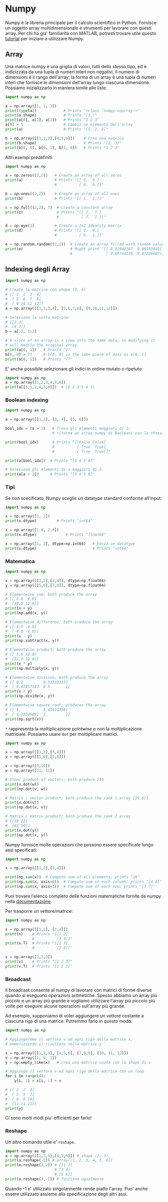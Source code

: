 # Numpy
Numpy è la libreria principale per il calcolo scientifico in Python. Fornisce un oggetto array multidimensionale e strumenti per lavorare con questi array. Per chi ha gia' familiarità con MATLAB, potresti trovare utile questo [tutorial](https://docs.scipy.org/doc/numpy/user/numpy-for-matlab-users.html) per iniziare a utilizzare Numpy.

## Array
Una matrice numpy è una griglia di valori, tutti dello stesso tipo, ed è indicizzata da una tupla di numeri interi non negativi. Il numero di dimensioni è il rango dell'array; la forma di un array è una tupla di numeri interi che fornisce le dimensioni dell'array lungo ciascuna dimensione. Possiamo inizializzarlo in maniera simile alle liste:

```python
import numpy as np

a = np.array([1, 2, 3])   
print(type(a))            # Prints "<class 'numpy.ndarray'>"
print(a.shape)            # Prints "(3,)"
print(a[0], a[1], a[2])   # Prints "1 2 3"
a[0] = 5                  # Cambia un elemento dell'array
print(a)                  # Prints "[5, 2, 3]"

b = np.array([[1,2,3],[4,5,6]])    # Crea una matrice
print(b.shape)                     # Prints "(2, 3)"
print(b[0, 0], b[0, 1], b[1, 0])   # Prints "1 2 4"
```

Altri esempi predefiniti:
```python
import numpy as np

a = np.zeros((2,2))   # Create an array of all zeros
print(a)              # Prints "[[ 0.  0.]
                      #          [ 0.  0.]]"

b = np.ones((1,2))    # Create an array of all ones
print(b)              # Prints "[[ 1.  1.]]"

c = np.full((2,2), 7)  # Create a constant array
print(c)               # Prints "[[ 7.  7.]
                       #          [ 7.  7.]]"

d = np.eye(2)         # Create a 2x2 identity matrix
print(d)              # Prints "[[ 1.  0.]
                      #          [ 0.  1.]]"

e = np.random.random((2,2))  # Create an array filled with random values
print(e)                     # Might print "[[ 0.91940167  0.08143941]
                             #               [ 0.68744134  0.87236687]]"
```

## Indexing degli Array

```python
import numpy as np

# Create la matrice con shape (3, 4)
# [[ 1  2  3  4]
#  [ 5  6  7  8]
#  [ 9 10 11 12]]
a = np.array([[1,2,3,4], [5,6,7,8], [9,10,11,12]])

# Seleziona la sotto-matrice:
# [[2 3]
#  [6 7]]
b = a[:2, 1:3]

# A slice of an array is a view into the same data, so modifying it
# will modify the original array.
print(a[0, 1])   # Prints "2"
b[0, 0] = 77     # b[0, 0] is the same piece of data as a[0, 1]
print(a[0, 1])   # Prints "77"
```

E' anche possibile selezionare gli indici in ordine mutato o ripetuto:

```python
import numpy as np
a = np.array([1,2,3,4,5,6])
print(a[[5,1,2,4,3,0]])  # [6 2 3 5 4 1]
```

### Boolean indexing
```python
import numpy as np

a = np.array([[1,2], [3, 4], [5, 6]])

bool_idx = (a > 2)   # Trova gli elementi maggiori di 2;
                     # ritorna un array numpy di Booleani con la stessa shape di a, dove ogni elemento indica se l'elemento corrispondente di a e' maggiore di 2

print(bool_idx)      # Prints "[[False False]
                     #          [ True  True]
                     #          [ True  True]]"

print(a[bool_idx])  # Prints "[3 4 5 6]"

# Seleziona gli elementi di a maggiori di 2
print(a[a > 2])     # Prints "[3 4 5 6]"
```


### Tipi

Se non scecificato, Numpy sceglie un datatype standard conforme all'input.
```python
import numpy as np

x = np.array([1, 2])  
print(x.dtype)         # Prints "int64"

x = np.array([1.0, 2.0])
print(x.dtype)             # Prints "float64"

x = np.array([1, 2], dtype=np.int64)   # Forza un datatype
print(x.dtype)                         # Prints "int64"
```

### Matematica


```python
import numpy as np

x = np.array([[1,2],[3,4]], dtype=np.float64)
y = np.array([[5,6],[7,8]], dtype=np.float64)

# Elementwise sum; both produce the array
# [[ 6.0  8.0]
#  [10.0 12.0]]
print(x + y)
print(np.add(x, y))

# Elementwise difference; both produce the array
# [[-4.0 -4.0]
#  [-4.0 -4.0]]
print(x - y)
print(np.subtract(x, y))

# Elementwise product; both produce the array
# [[ 5.0 12.0]
#  [21.0 32.0]]
print(x * y)
print(np.multiply(x, y))

# Elementwise division; both produce the array
# [[ 0.2         0.33333333]
#  [ 0.42857143  0.5       ]]
print(x / y)
print(np.divide(x, y))

# Elementwise square root; produces the array
# [[ 1.          1.41421356]
#  [ 1.73205081  2.        ]]
print(np.sqrt(x))
```

`*` rappresenta la moltiplicazione pointwise e non la moltiplicazione matriciale. Possiamo usare `dot` per moltiplicare matrici.

```python
import numpy as np

x = np.array([[1,2],[3,4]])
y = np.array([[5,6],[7,8]])

v = np.array([9,10])
w = np.array([11, 12])

# Inner product of vectors; both produce 219
print(v.dot(w))
print(np.dot(v, w))

# Matrix / vector product; both produce the rank 1 array [29 67]
print(x.dot(v))
print(np.dot(x, v))

# Matrix / matrix product; both produce the rank 2 array
# [[19 22]
#  [43 50]]
print(x.dot(y))
print(np.dot(x, y))
```

Numpy fornisce molte operazioni che possono essere specificate lungo assi specificati:

```python
import numpy as np

x = np.array([[1,2],[3,4]])

print(np.sum(x))  # Compute sum of all elements; prints "10"
print(np.sum(x, axis=0))  # Compute sum of each column; prints "[4 6]"
print(np.sum(x, axis=1))  # Compute sum of each row; prints "[3 7]"
```

Puoi trovare l'elenco completo delle funzioni matematiche fornite da numpy nella [documentazione](https://docs.scipy.org/doc/numpy/reference/routines.math.html).


Per trasporre un vettore/matrice:

```python
import numpy as np

x = np.array([[1,2], [3,4]])
print(x)    # Prints "[[1 2]
            #          [3 4]]"
print(x.T)  # Prints "[[1 3]
            #          [2 4]]"

v = np.array([1,2,3])
print(v)    # Prints "[1 2 3]"
print(v.T)  # Prints "[1 2 3]"
```

### Broadcast

Il broadcast consente al numpy di lavorare con matrici di forme diverse quando si eseguono operazioni aritmetiche. Spesso abbiamo un array più piccolo e un array più grande e vogliamo utilizzare l'array più piccolo più volte per eseguire alcune operazioni sull'array più grande.

Ad esempio, supponiamo di voler aggiungere un vettore costante a ciascuna riga di una matrice. Potremmo farlo in questo modo:

```python
import numpy as np

# Aggiungeremo il vettore v ad ogni riga della matrice x,
# memorizzando il risultato nella matrice y

x = np.array([[1,2,3], [4,5,6], [7,8,9], [10, 11, 12]])
v = np.array([1, 0, 1])
y = np.empty_like(x)   # crea una matrice vuota con la shape di x

# Aggiunge il vettore v ad ogni riga della matrice con un loop
for i in range(4):
    y[i, :] = x[i, :] + v

# [[ 2  2  4]
#  [ 5  5  7]
#  [ 8  8 10]
#  [11 11 13]]
print(y)
```

Ci sono molti modi piu' efficienti per farlo!

### Reshape

Un altro comando utile e' `reshape`.

```python
import numpy as np
a = np.array([[1,2,3],[4,5,6]]) # shape (2, 3)
print(a.reshape(-1)) # array([1, 2, 3, 4, 5, 6])
print(a.reshape(3,2)) # [[1 2]
                      # [3 4]
                      # [5 6]]
print(a.reshape(3,-1)) # funziona ugualmente
```

Quando -1 e' utilizzato singolarmente rende piatto l'array. Puo' anche essere utilizzato assieme alla specificazione degli altri assi.
